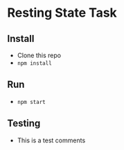 # Resting State Task

## Install

- Clone this repo
- `npm install`

## Run

- `npm start`

## Testing
- This is a test comments
